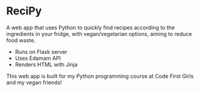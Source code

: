 # ReciPy

A web app that uses Python to quickly find recipes according to the ingredients in your fridge, with vegan/vegetarian options, aiming to reduce food waste.

<!-- ![showcase](/static/images/recipy-showcase.png) -->

* Runs on Flask server
* Uses Edamam API
* Renders HTML with Jinja


This web app is built for my Python programming course at Code First Girls and my vegan friends!
